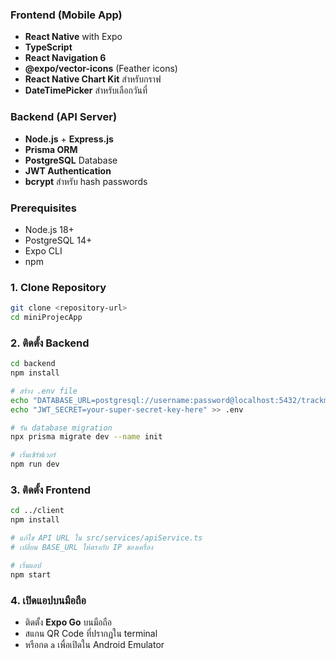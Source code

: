 ### Frontend (Mobile App)
- **React Native** with Expo
- **TypeScript** 
- **React Navigation 6**
- **@expo/vector-icons** (Feather icons)
- **React Native Chart Kit** สำหรับกราฟ
- **DateTimePicker** สำหรับเลือกวันที่

### Backend (API Server)
- **Node.js** + **Express.js**
- **Prisma ORM** 
- **PostgreSQL** Database
- **JWT Authentication**
- **bcrypt** สำหรับ hash passwords

### Prerequisites
- Node.js 18+
- PostgreSQL 14+
- Expo CLI
- npm

### 1. Clone Repository
```bash
git clone <repository-url>
cd miniProjecApp
```

### 2. ติดตั้ง Backend
```bash
cd backend
npm install

# สร้าง .env file
echo "DATABASE_URL=postgresql://username:password@localhost:5432/trackmoneydb" > .env
echo "JWT_SECRET=your-super-secret-key-here" >> .env

# รัน database migration
npx prisma migrate dev --name init

# เริ่มเซิร์ฟเวอร์
npm run dev
```

### 3. ติดตั้ง Frontend
```bash
cd ../client
npm install

# แก้ไข API URL ใน src/services/apiService.ts
# เปลี่ยน BASE_URL ให้ตรงกับ IP ของเครื่อง

# เริ่มแอป
npm start
```

### 4. เปิดแอปบนมือถือ
- ติดตั้ง **Expo Go** บนมือถือ
- สแกน QR Code ที่ปรากฏใน terminal
- หรือกด `a` เพื่อเปิดใน Android Emulator
